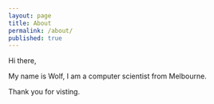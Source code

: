 ```yaml
---
layout: page
title: About
permalink: /about/
published: true
---
```


Hi there,

My name is Wolf, I am a computer scientist from Melbourne.

Thank you for visting.



